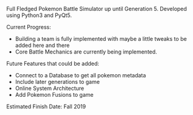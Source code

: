 Full Fledged Pokemon Battle Simulator up until Generation 5.
Developed using Python3 and PyQt5.

Current Progress:
- Building a team is fully implemented with maybe a little tweaks to be added here and there
- Core Battle Mechanics are currently being implemented.


Future Features that could be added:
- Connect to a Database to get all pokemon metadata
- Include later generations to game
- Online System Architecture
- Add Pokemon Fusions to game


Estimated Finish Date: Fall 2019

